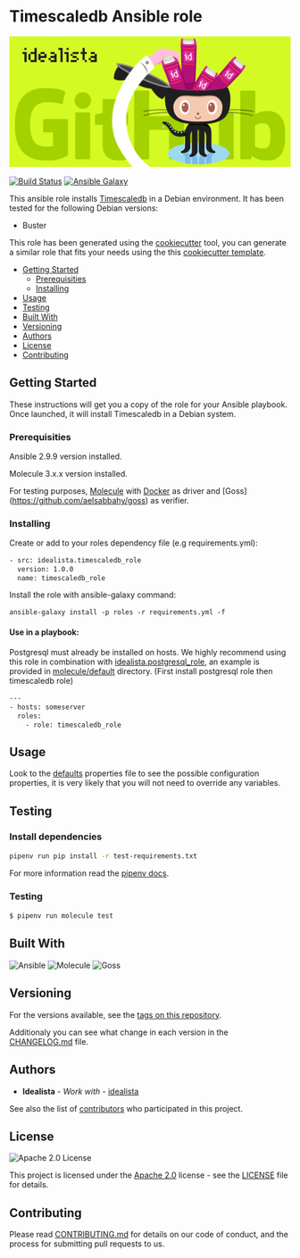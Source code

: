 # Timescaledb Ansible role
![Logo](logo.gif)

[![Build Status](https://travis-ci.com/idealista/timescaledb_role.png)](https://travis-ci.com/idealista/timescaledb_role)
[![Ansible Galaxy](https://img.shields.io/badge/galaxy-idealista.timescaledb_role-B62682.svg)](https://galaxy.ansible.com/idealista/timescaledb_role)



This ansible role installs [Timescaledb](https://www.timescale.com/) in a Debian environment. It has been tested for the following Debian versions:

* Buster

This role has been generated using the [cookiecutter](https://github.com/cookiecutter/cookiecutter) tool, you can generate a similar role that fits your needs using the this [cookiecutter template](https://github.com/idealista/cookiecutter-ansible-role).

- [Getting Started](#getting-started)
	- [Prerequisities](#prerequisities)
	- [Installing](#installing)
- [Usage](#usage)
- [Testing](#testing)
- [Built With](#built-with)
- [Versioning](#versioning)
- [Authors](#authors)
- [License](#license)
- [Contributing](#contributing)

## Getting Started
These instructions will get you a copy of the role for your Ansible playbook. Once launched, it will install Timescaledb in a Debian system.

### Prerequisities

Ansible 2.9.9 version installed.

Molecule 3.x.x version installed.

For testing purposes, [Molecule](https://molecule.readthedocs.io/) with [Docker](https://www.docker.com/) as driver and [Goss] (https://github.com/aelsabbahy/goss) as verifier.

### Installing

Create or add to your roles dependency file (e.g requirements.yml):

```
- src: idealista.timescaledb_role
  version: 1.0.0
  name: timescaledb_role
```

Install the role with ansible-galaxy command:

```
ansible-galaxy install -p roles -r requirements.yml -f
```

#### Use in a playbook:
Postgresql must already be installed on hosts.
We highly recommend using this role in combination with [idealista.postgresql_role](https://github.com/idealista/postgresql_role), an example is provided in [molecule/default](/molecule/default) directory. (First install postgresql role then timescaledb role)

```
---
- hosts: someserver
  roles:
    - role: timescaledb_role
```


## Usage

Look to the [defaults](defaults/main.yml) properties file to see the possible configuration properties, it is very likely that you will not need to override any variables.


## Testing

### Install dependencies

```sh
pipenv run pip install -r test-requirements.txt
```

For more information read the [pipenv docs](ipenv-fork.readthedocs.io/en/latest/).

### Testing

```sh
$ pipenv run molecule test 
```

## Built With

![Ansible](https://img.shields.io/badge/ansible-2.9.9-green.svg)
![Molecule](https://img.shields.io/badge/molecule-3.0.4-green.svg)
![Goss](https://img.shields.io/badge/goss-0.3.14-green.svg)

## Versioning

For the versions available, see the [tags on this repository](https://github.com/idealista/timescaledb_role/tags).

Additionaly you can see what change in each version in the [CHANGELOG.md](CHANGELOG.md) file.

## Authors

* **Idealista** - *Work with* - [idealista](https://github.com/idealista)

See also the list of [contributors](https://github.com/idealista/timescaledb_role/contributors) who participated in this project.

## License

![Apache 2.0 License](https://img.shields.io/hexpm/l/plug.svg)

This project is licensed under the [Apache 2.0](https://www.apache.org/licenses/LICENSE-2.0) license - see the [LICENSE](LICENSE) file for details.

## Contributing

Please read [CONTRIBUTING.md](.github/CONTRIBUTING.md) for details on our code of conduct, and the process for submitting pull requests to us.
